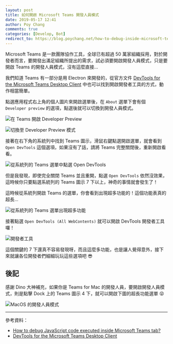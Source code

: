 ```yaml
---
layout: post
title: 如何開啟 Microsoft Teams 開發人員模式
date: 2019-05-17 12:41
author: Poy Chang
comments: true
categories: [Develop, Bot]
redirect_to: https://blog.poychang.net/how-to-debug-inside-microsoft-teams/
---
```


Microsoft Teams 是一款團隊協作工具，全球已有超過 50 萬家組織採用，對於開發者而言，要開發出滿足組織所提出的需求，試必須要開啟開發人員模式，只是要開啟 Teams 的開發人員模式，沒有這麼直接...

我們知道 Teams 有一部分是用 Electron 來開發的，從官方文件 [DevTools for the Microsoft Teams Desktop Client](https://docs.microsoft.com/en-us/microsoftteams/platform/resources/dev-preview/developer-preview-tools?WT.mc_id=DT-MVP-5003022) 中也可以找到開啟開發者工具的方式，動作相當簡單。

點選應用程式右上角的個人圖片來開啟選單後，在 `About` 選單下會有個 `Developer preview` 的選項，點選後就可以切換到開發人員模式。

![在 Teams 開啟 Developer Preview](https://i.imgur.com/KsvR0DN.png)

![切換至 Developer Preview 模式](https://i.imgur.com/h6Phjbx.png)

接著在右下角的系統列中找到 Teams 圖示，滑鼠右鍵點選開啟選單，就會看到 `Open DevTools` 這個選項，如果沒有了話，請將 Teams 完整關閉後，重新開啟看看。

![從系統列的 Teams 選單中點選 Open DevTools](https://i.imgur.com/wINuXgz.png)

但是我發現，即使完全關閉 Teams 並且重開，點選 `Open DevTools` 依然沒效果，這時候你只要點選系統列的 Teams 圖示 7 下以上，神奇的事情就會發生了！

這時候從系統列開啟 Teams 的選單，你會看到出現超多功能的！這個功能表真的超長...

![從系統列的 Teams 選單出現超多功能](https://i.imgur.com/qnnd7UU.png)

接著點選 `Open DevTools (All WebContents)` 就可以開啟 DevTools 開發者工具囉！

![開發者工具](https://i.imgur.com/f37jewe.png)

這個關鍵的 7 下還真不容易發現呀，而且這麼多功能，也是讓人覺得意外，接下來就讓各位開發者們細細玩玩這些選項吧 😎

## 後記

感謝 Dino 大神補充，如果你是 Teams for Mac 的開發人員，要開啟開發人員模式，則是點擊 Dock 上的 Teams 圖示 4 下，就可以開啟下圖的超長功能選單 😝

![MacOS 的開發人員模式](https://i.imgur.com/ylllE14.jpg)

----------

參考資料：

* [How to debug JavaScript code executed inside Microsoft Teams tab?](https://stackoverflow.com/questions/49857361/how-to-debug-javascript-code-executed-inside-microsoft-teams-tab)
* [DevTools for the Microsoft Teams Desktop Client](https://docs.microsoft.com/en-us/microsoftteams/platform/resources/dev-preview/developer-preview-tools?WT.mc_id=DT-MVP-5003022)
